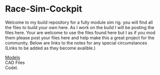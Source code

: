 # Race-Sim-Cockpit

Welcome to my build repository for a fully module sim rig. you will find all the files to build your own here. As I work on the build I will be posting the files here. Your are welcome to use the files found here but I as if you mod them please post your files here and help make this a great project for the community. Below are links to the notes for any special circumstances (Links to be added as they become avalible.)

[Models](https://github.com/Masterwolf2050/Race-Sim-Cockpit/blob/522ba368c6bd50a2bbecfb3af69fc8a47843796b/3D%20Prints/Models/SLTs/STL.md)\
CAD Files\
Code\
